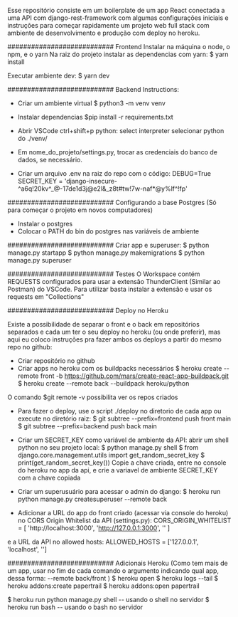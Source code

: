 Esse repositório consiste em um boilerplate de um app React conectada a uma API com  django-rest-framework com algumas configurações iniciais e instruções para começar rapidamente um projeto web full stack com ambiente de desenvolvimento e produção com deploy no heroku.

########################### Frontend
Instalar na máquina o node, o npm, e o yarn
Na raiz do projeto instalar as dependencias com yarn:
$ yarn install

Executar ambiente dev:
$ yarn dev

########################### Backend
Instructions:
- Criar um ambiente virtual
$ python3 -m venv venv

- Instalar dependencias
$pip install -r requirements.txt

- Abrir VSCode
  ctrl+shift+p python: select interpreter
  selecionar python do ./venv/

- Em nome_do_projeto/settings.py, trocar as credenciais do banco de dados, se necessário. 

- Criar um arquivo .env na raiz do repo com o código:
DEBUG=True
SECRET_KEY = 'django-insecure-^a6q!20kv^_@-17de1d3j@e2l&_z8t#tw!7w-naf*@y%lf^!fp'

###########################
Configurando a base Postgres (Só para começar o projeto em novos computadores)
- Instalar o postgres
- Colocar o PATH do bin do postgres nas variáveis de ambiente

###########################
Criar app e superuser:
$ python manage.py startapp
$ python manage.py makemigrations
$ python manage.py superuser

###########################
Testes
O Workspace contém REQUESTS configurados para usar a extensão ThunderClient (Similar ao Postman) do VSCode. Para utilizar basta instalar a extensão e usar os requests em "Collections"

###########################
Deploy no Heroku

Existe a possibilidade de separar o front e o back em repositórios separados e cada um ter o seu deploy no heroku (ou onde preferir), mas aqui eu coloco instruções pra fazer ambos os deploys a partir do mesmo repo no github:

- Criar repositório no github
- Criar apps no heroku com os buildpacks necessários
$ heroku create <nome-do-app-do-front> --remote front -b https://github.com/mars/create-react-app-buildpack.git 
$ heroku create <nome-do-app-do-back> --remote back --buildpack heroku/python

O comando $git remote -v possibilita ver os repos criados

- Para fazer o deploy, use o script ./deploy no diretorio de cada app ou execute no diretório raiz:
$ git subtree --prefix=frontend push front main
$ git subtree --prefix=backend push back main

- Criar um SECRET_KEY como variável de ambiente da API:
abrir um shell python no seu projeto local:
$ python manage.py shell
$ from django.core.management.utils import get_random_secret_key
$ print(get_random_secret_key())
Copie a chave criada, entre no console do heroku no app da api, e crie a variavel de ambiente SECRET_KEY com a chave copiada

- Criar um superusuário para acessar o admin do django:
$ heroku run python manage.py createsuperuser --remote back

- Adicionar a URL do app do front criado (acessar via console do heroku) no CORS Origin Whitelist da API (settings.py):
CORS_ORIGIN_WHITELIST = [
    'http://localhost:3000',
    'http://127.0.0.1:3000',
    '<URL DO FRONT>'
]

e a URL da API no allowed hosts:
ALLOWED_HOSTS = ['127.0.0.1', 'localhost', '<URL DA API>']

###########################
Adicionais Heroku (Como tem mais de um app, usar no fim de cada comando o argumento indicando qual app, dessa forma: --remote back/front )
$ heroku open
$ heroku logs --tail
$ heroku addons:create papertrail
$ heroku addons:open papertrail

$ heroku run python manage.py shell                     -- usando o shell no servidor
$ heroku run bash                 -- usando o bash no servidor


